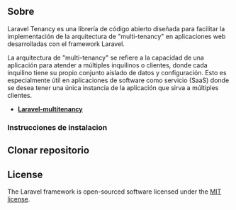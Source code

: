 ## Sobre

Laravel Tenancy es una librería de código abierto diseñada para facilitar la implementación de la arquitectura de "multi-tenancy" en aplicaciones web desarrolladas con el framework Laravel.

La arquitectura de "multi-tenancy" se refiere a la capacidad de una aplicación para atender a múltiples inquilinos o clientes, donde cada inquilino tiene su propio conjunto aislado de datos y configuración. Esto es especialmente útil en aplicaciones de software como servicio (SaaS) donde se desea tener una única instancia de la aplicación que sirva a múltiples clientes.

-   **[Laravel-multitenancy](https://spatie.be/docs/laravel-multitenancy/v1/introduction)**

### Instrucciones de instalacion

## Clonar repositorio

## License

The Laravel framework is open-sourced software licensed under the [MIT license](https://opensource.org/licenses/MIT).
